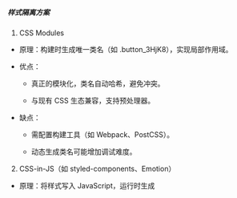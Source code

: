 ##### 样式隔离方案

1. CSS Modules

- 原理：构建时生成唯一类名（如 .button_3HjK8），实现局部作用域。

- 优点：

  - 真正的模块化，类名自动哈希，避免冲突。

  - 与现有 CSS 生态兼容，支持预处理器。

- 缺点：

  - 需配置构建工具（如 Webpack、PostCSS）。

  - 动态生成类名可能增加调试难度。

2. CSS-in-JS（如 styled-components、Emotion）

- 原理：将样式写入 JavaScript，运行时生成<style>标签，绑定到组件。

- 优点：

  - 动态样式能力强，支持主题和 props。

  - 自动隔离，无全局污染。

- 缺点：

  - 运行时开销可能影响性能。

  - 学习成本高，脱离标准 CSS 工作流。

3. BEM 命名规范

- 原理：通过命名约定（如 .block\_\_element--modifier）限定样式作用域。

- 优点：

  - 无需工具支持，纯 CSS 即可实现。

  - 结构清晰，易于维护。

- 缺点：

  - 依赖开发者自觉，命名冗长。

  - 大型项目中仍可能发生冲突。

[bem-cn](https://github.com/albburtsev/bem-cn)

4. Shadow DOM

- 原理：浏览器原生支持，将组件封装在独立 DOM 树中，样式隔离。

- 优点：

  - 彻底隔离，内外样式互不影响。

  - 支持原生组件开发（Web Components）。

- 缺点：

  - 与全局样式或第三方库兼容性差。

  - 学习成本高，部分框架集成困难。

5. Scoped CSS（如 Vue 的 <style scoped>）

- 原理：编译时为组件元素添加唯一属性（如 data-v-f3f3eg9），样式通过属性选择器限定。

- 优点：

  - 框架内置支持（如 Vue），开箱即用。

  - 无构建工具深度依赖。

- 缺点：

  - 选择器权重增加，可能影响覆盖。

  - 仅限组件内子元素，无法隔离子组件。

6. 命名空间（手动或工具生成）

- 原理：手动为根元素添加唯一类名（如 .app-navbar），后代样式基于此类名编写。

- 优点：

  - 简单易实现，无工具依赖。

  - 适用于小型项目或传统开发。

- 缺点：

  - 依赖开发者规范，容易遗漏。

  - 嵌套过深时选择器复杂。

7. 原子化/Utility-First CSS（如 Tailwind CSS）

- 原理：使用预定义的单一用途工具类（如 .mt-4）组合样式，减少自定义类。

- 优点：

  - 极大降低命名冲突风险。

  - 样式复用率高，维护一致性强。

- 缺点：

  - 需记忆大量类名，HTML 结构可能臃肿。

  - 不适合复杂设计场景。

8. 预处理器嵌套（如 Sass/Less）

- 原理：通过嵌套语法限定样式作用域，但编译后仍为全局 CSS。

- 优点：

  - 提升代码组织性，减少全局污染可能性。

  - 支持变量、混合等高级特性。

- 缺点：

  - 编译后仍为全局类名，隔离性弱。

  - 过度嵌套可能导致选择器复杂。

##### 方案对比与选型建议

- 追求彻底隔离：Shadow DOM（适合 Web Components）、CSS Modules。

- 动态样式需求：CSS-in-JS（React 生态首选）。

- 框架集成：Vue 用 Scoped CSS，React 用 CSS Modules 或 CSS-in-JS。

- 低工具依赖：BEM、命名空间或原子化 CSS。

- 平衡与兼容性：Scoped CSS 或 CSS Modules。
